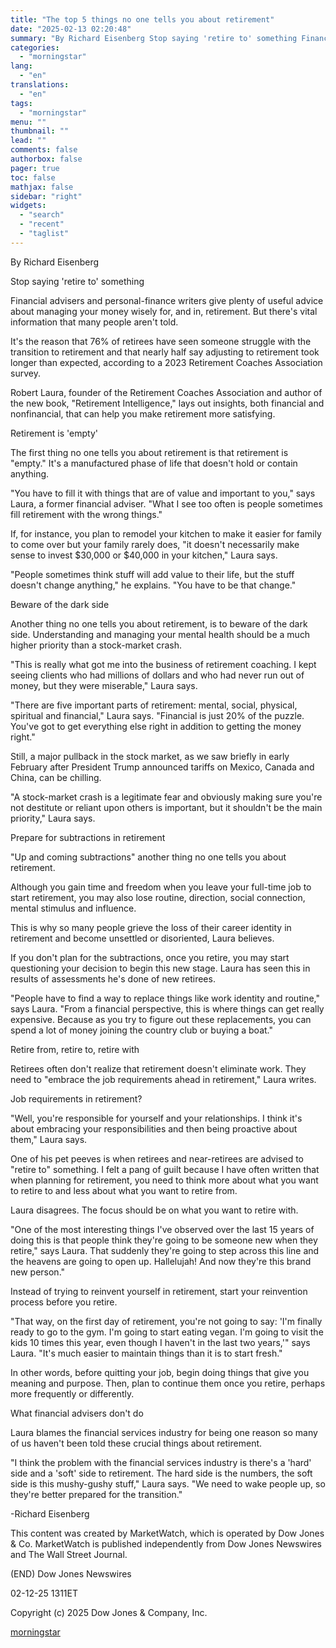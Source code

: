 ```yaml
---
title: "The top 5 things no one tells you about retirement"
date: "2025-02-13 02:20:48"
summary: "By Richard Eisenberg Stop saying 'retire to' something Financial advisers and personal-finance writers give plenty of useful advice about managing your money wisely for, and in, retirement. But there's vital information that many people aren't told. It's the reason that 76% of retirees have seen someone struggle with the transition..."
categories:
  - "morningstar"
lang:
  - "en"
translations:
  - "en"
tags:
  - "morningstar"
menu: ""
thumbnail: ""
lead: ""
comments: false
authorbox: false
pager: true
toc: false
mathjax: false
sidebar: "right"
widgets:
  - "search"
  - "recent"
  - "taglist"
---
```


By Richard Eisenberg

Stop saying 'retire to' something

Financial advisers and personal-finance writers give plenty of useful advice about managing your money wisely for, and in, retirement. But there's vital information that many people aren't told.

It's the reason that 76% of retirees have seen someone struggle with the transition to retirement and that nearly half say adjusting to retirement took longer than expected, according to a 2023 Retirement Coaches Association survey.

Robert Laura, founder of the Retirement Coaches Association and author of the new book, "Retirement Intelligence," lays out insights, both financial and nonfinancial, that can help you make retirement more satisfying.

Retirement is 'empty'

The first thing no one tells you about retirement is that retirement is "empty." It's a manufactured phase of life that doesn't hold or contain anything.

"You have to fill it with things that are of value and important to you," says Laura, a former financial adviser. "What I see too often is people sometimes fill retirement with the wrong things."

If, for instance, you plan to remodel your kitchen to make it easier for family to come over but your family rarely does, "it doesn't necessarily make sense to invest $30,000 or $40,000 in your kitchen," Laura says.

"People sometimes think stuff will add value to their life, but the stuff doesn't change anything," he explains. "You have to be that change."

Beware of the dark side

Another thing no one tells you about retirement, is to beware of the dark side. Understanding and managing your mental health should be a much higher priority than a stock-market crash.

"This is really what got me into the business of retirement coaching. I kept seeing clients who had millions of dollars and who had never run out of money, but they were miserable," Laura says.

"There are five important parts of retirement: mental, social, physical, spiritual and financial," Laura says. "Financial is just 20% of the puzzle. You've got to get everything else right in addition to getting the money right."

Still, a major pullback in the stock market, as we saw briefly in early February after President Trump announced tariffs on Mexico, Canada and China, can be chilling.

"A stock-market crash is a legitimate fear and obviously making sure you're not destitute or reliant upon others is important, but it shouldn't be the main priority," Laura says.

Prepare for subtractions in retirement

"Up and coming subtractions" another thing no one tells you about retirement.

Although you gain time and freedom when you leave your full-time job to start retirement, you may also lose routine, direction, social connection, mental stimulus and influence.

This is why so many people grieve the loss of their career identity in retirement and become unsettled or disoriented, Laura believes.

If you don't plan for the subtractions, once you retire, you may start questioning your decision to begin this new stage. Laura has seen this in results of assessments he's done of new retirees.

"People have to find a way to replace things like work identity and routine," says Laura. "From a financial perspective, this is where things can get really expensive. Because as you try to figure out these replacements, you can spend a lot of money joining the country club or buying a boat."

Retire from, retire to, retire with

Retirees often don't realize that retirement doesn't eliminate work. They need to "embrace the job requirements ahead in retirement," Laura writes.

Job requirements in retirement?

"Well, you're responsible for yourself and your relationships. I think it's about embracing your responsibilities and then being proactive about them," Laura says.

One of his pet peeves is when retirees and near-retirees are advised to "retire to" something. I felt a pang of guilt because I have often written that when planning for retirement, you need to think more about what you want to retire to and less about what you want to retire from.

Laura disagrees. The focus should be on what you want to retire with.

"One of the most interesting things I've observed over the last 15 years of doing this is that people think they're going to be someone new when they retire," says Laura. That suddenly they're going to step across this line and the heavens are going to open up. Hallelujah! And now they're this brand new person."

Instead of trying to reinvent yourself in retirement, start your reinvention process before you retire.

"That way, on the first day of retirement, you're not going to say: 'I'm finally ready to go to the gym. I'm going to start eating vegan. I'm going to visit the kids 10 times this year, even though I haven't in the last two years,'" says Laura. "It's much easier to maintain things than it is to start fresh."

In other words, before quitting your job, begin doing things that give you meaning and purpose. Then, plan to continue them once you retire, perhaps more frequently or differently.

What financial advisers don't do

Laura blames the financial services industry for being one reason so many of us haven't been told these crucial things about retirement.

"I think the problem with the financial services industry is there's a 'hard' side and a 'soft' side to retirement. The hard side is the numbers, the soft side is this mushy-gushy stuff," Laura says. "We need to wake people up, so they're better prepared for the transition."

-Richard Eisenberg

This content was created by MarketWatch, which is operated by Dow Jones & Co. MarketWatch is published independently from Dow Jones Newswires and The Wall Street Journal.

(END) Dow Jones Newswires

02-12-25 1311ET

Copyright (c) 2025 Dow Jones & Company, Inc.

[morningstar](https://www.morningstar.com/news/marketwatch/20250212303/the-top-5-things-no-one-tells-you-about-retirement)
